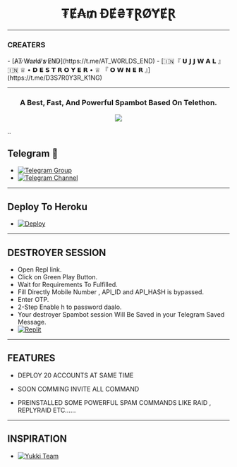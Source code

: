 <h1 align="center">
  <b>₮Ɇ₳₥ ĐɆ₴₮ⱤØɎɆⱤ </b>
</h1>

------
<h3>CREATERS</h3>
- [A̷T̷ ̷W̷o̷r̷l̷d̷'̷s̷ ̷E̷N̷D̷](https://t.me/AT_W0RLDS_END)
- [🇮🇳『 𝗨 𝗝 𝗝 𝗪 𝗔 𝗟 』🇮🇳 ♕ • 𝗗 𝗘 𝗦 𝗧 𝗥 𝗢 𝗬 𝗘 𝗥 • ♕ 『 𝗢 𝗪 𝗡 𝗘 𝗥 』](https://t.me/D3S7R0Y3R_K1NG)

------

<h3 align="center">
  <b>A Best, Fast, And Powerful Spambot Based On Telethon.</b>
</h3
  
  ------
  <p align="center" length="100" breadth="100" border="5">
  <img src="https://telegra.ph/file/86a0d28de28ea831cd508.jpg">
</p>
..


## Telegram 🏪
- [![Telegram Group](https://img.shields.io/badge/Telegram-Group-brightgreen)](https://t.me/TEAM_DESTROYER_ON_STRICK)
- [![Telegram Channel](https://img.shields.io/badge/Telegram-Channel-brightgreen)](https://t.me/DESTROYER_SPAMBOT)
  
  
------
## Deploy To Heroku
- [![Deploy](https://www.herokucdn.com/deploy/button.svg)](https://heroku.com/deploy?template=https://github.com/AT-WORLDS-END/DESTROYER-SPAMBOT)


------
## DESTROYER SESSION 
- Open Repl link.
- Click on Green Play Button.
- Wait for Requirements To Fulfilled.
- Fill Directly Mobile Number , API_ID and API_HASH is bypassed. 
- Enter OTP.
- 2-Step Enable h to password daalo.
- Your destroyer Spambot session Will Be Saved in your Telegram Saved Message.
- [![Replit](https://repl.it/badge/github/AT-WORLDS-END/DESTROYER-SPAMBOT)](https://replit.com/@AT-WORLDS-END/TEAM-DESTROYER-SPAM-BOT#main.py)

------
## FEATURES

- DEPLOY 20 ACCOUNTS AT SAME TIME

- SOON COMMING INVITE ALL COMMAND

- PREINSTALLED SOME POWERFUL SPAM COMMANDS LIKE RAID , REPLYRAID ETC......

------
## INSPIRATION 

- [![Yukki Team](https://img.shields.io/badge/Yukki-Team-brightblue)](https://t.me/officialyukki)
